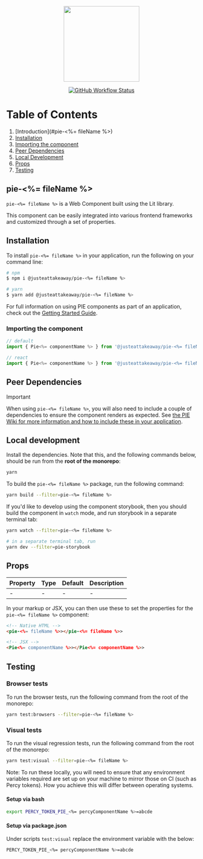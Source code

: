 <p align="center">
  <img align="center" src="../../../readme_image.png" height="200" alt="">
</p>

<p align="center">
  <a href="https://www.npmjs.com/@justeattakeaway/pie-<%= fileName %>">
    <img alt="GitHub Workflow Status" src="https://img.shields.io/npm/v/@justeattakeaway/pie-<%= fileName %>.svg">
  </a>
</p>

# Table of Contents

1. [Introduction](#pie-<%= fileName %>)
2. [Installation](#installation)
3. [Importing the component](#importing-the-component)
4. [Peer Dependencies](#peer-dependencies)
5. [Local Development](#local-development)
6. [Props](#props)
7. [Testing](#testing)

## pie-<%= fileName %>

`pie-<%= fileName %>` is a Web Component built using the Lit library.

This component can be easily integrated into various frontend frameworks and customized through a set of properties.


## Installation

To install `pie-<%= fileName %>` in your application, run the following on your command line:

```bash
# npm
$ npm i @justeattakeaway/pie-<%= fileName %>

# yarn
$ yarn add @justeattakeaway/pie-<%= fileName %>
```

For full information on using PIE components as part of an application, check out the [Getting Started Guide](https://github.com/justeattakeaway/pie/wiki/Getting-started-with-PIE-Web-Components).


### Importing the component

```js
// default
import { Pie<%= componentName %> } from '@justeattakeaway/pie-<%= fileName %>';

// react
import { Pie<%= componentName %> } from '@justeattakeaway/pie-<%= fileName %>/dist/react';
```


## Peer Dependencies

> [!IMPORTANT]
> When using `pie-<%= fileName %>`, you will also need to include a couple of dependencies to ensure the component renders as expected. See [the PIE Wiki for more information and how to include these in your application](https://github.com/justeattakeaway/pie/wiki/Getting-started-with-PIE-Web-Components#expected-dependencies).


## Local development

Install the dependencies. Note that this, and the following commands below, should be run from the **root of the monorepo**:

```bash
yarn
```

To build the `pie-<%= fileName %>` package, run the following command:

```bash
yarn build --filter=pie-<%= fileName %>
```

If you'd like to develop using the component storybook, then you should build the component in `watch` mode, and run storybook in a separate terminal tab:

```bash
yarn watch --filter=pie-<%= fileName %>

# in a separate terminal tab, run
yarn dev --filter=pie-storybook
```


## Props

| Property | Type | Default | Description |
|---|---|---|---|
| - | - | - | - |

In your markup or JSX, you can then use these to set the properties for the `pie-<%= fileName %>` component:

```html
<!-- Native HTML -->
<pie-<%= fileName %>></pie-<%= fileName %>>

<!-- JSX -->
<Pie<%= componentName %>></Pie<%= componentName %>>
```

## Testing

### Browser tests

To run the browser tests, run the following command from the root of the monorepo:

```bash
yarn test:browsers --filter=pie-<%= fileName %>
```

### Visual tests

To run the visual regression tests, run the following command from the root of the monorepo:

```bash
yarn test:visual --filter=pie-<%= fileName %>
```

Note: To run these locally, you will need to ensure that any environment variables required are set up on your machine to mirror those on CI (such as Percy tokens). How you achieve this will differ between operating systems.

#### Setup via bash

```bash
export PERCY_TOKEN_PIE_<%= percyComponentName %>=abcde
```

#### Setup via package.json

Under scripts `test:visual` replace the environment variable with the below:

```bash
PERCY_TOKEN_PIE_<%= percyComponentName %>=abcde
```
